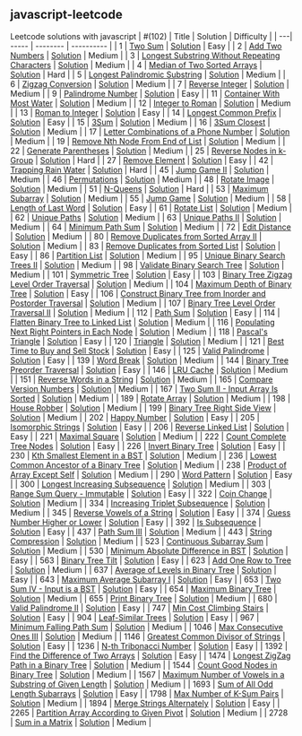 javascript-leetcode
---
Leetcode solutions with javascript
| #(102) | Title | Solution | Difficulty  |
| ---| ----- | -------- | ---------- | 
| 1 | [Two Sum](https://leetcode.com/problems/two-sum) | [Solution](/pages/solutions/two-sum.mdx) | Easy |
| 2 | [Add Two Numbers](https://leetcode.com/problems/add-two-numbers) | [Solution](/pages/solutions/add-two-numbers.mdx) | Medium |
| 3 | [Longest Substring Without Repeating Characters](https://leetcode.com/problems/longest-substring-without-repeating-characters) | [Solution](/pages/solutions/longest-substring-without-repeating-characters.mdx) | Medium |
| 4 | [Median of Two Sorted Arrays](https://leetcode.com/problems/median-of-two-sorted-arrays) | [Solution](/pages/solutions/median-of-two-sorted-arrays.mdx) | Hard |
| 5 | [Longest Palindromic Substring](https://leetcode.com/problems/longest-palindromic-substring) | [Solution](/pages/solutions/longest-palindromic-substring.mdx) | Medium |
| 6 | [Zigzag Conversion](https://leetcode.com/problems/zigzag-conversion) | [Solution](/pages/solutions/zigzag-conversion.mdx) | Medium |
| 7 | [Reverse Integer](https://leetcode.com/problems/reverse-integer) | [Solution](/pages/solutions/reverse-integer.mdx) | Medium |
| 9 | [Palindrome Number](https://leetcode.com/problems/palindrome-number) | [Solution](/pages/solutions/palindrome-number.mdx) | Easy |
| 11 | [Container With Most Water](https://leetcode.com/problems/container-with-most-water) | [Solution](/pages/solutions/container-with-most-water.mdx) | Medium |
| 12 | [Integer to Roman](https://leetcode.com/problems/integer-to-roman) | [Solution](/pages/solutions/integer-to-roman.mdx) | Medium |
| 13 | [Roman to Integer](https://leetcode.com/problems/roman-to-integer) | [Solution](/pages/solutions/roman-to-integer.mdx) | Easy |
| 14 | [Longest Common Prefix](https://leetcode.com/problems/longest-common-prefix) | [Solution](/pages/solutions/longest-common-prefix.mdx) | Easy |
| 15 | [3Sum](https://leetcode.com/problems/3sum) | [Solution](/pages/solutions/3sum.mdx) | Medium |
| 16 | [3Sum Closest](https://leetcode.com/problems/3sum-closest) | [Solution](/pages/solutions/3sum-closest.mdx) | Medium |
| 17 | [Letter Combinations of a Phone Number](https://leetcode.com/problems/letter-combinations-of-a-phone-number) | [Solution](/pages/solutions/letter-combinations-of-a-phone-number.mdx) | Medium |
| 19 | [Remove Nth Node From End of List](https://leetcode.com/problems/remove-nth-node-from-end-of-list) | [Solution](/pages/solutions/remove-nth-node-from-end-of-list.mdx) | Medium |
| 22 | [Generate Parentheses](https://leetcode.com/problems/generate-parentheses) | [Solution](/pages/solutions/generate-parentheses.mdx) | Medium |
| 25 | [Reverse Nodes in k-Group](https://leetcode.com/problems/reverse-nodes-in-k-group) | [Solution](/pages/solutions/reverse-nodes-in-k-group.mdx) | Hard |
| 27 | [Remove Element](https://leetcode.com/problems/remove-element) | [Solution](/pages/solutions/remove-element.mdx) | Easy |
| 42 | [Trapping Rain Water](https://leetcode.com/problems/trapping-rain-water) | [Solution](/pages/solutions/trapping-rain-water.mdx) | Hard |
| 45 | [Jump Game II](https://leetcode.com/problems/jump-game-ii) | [Solution](/pages/solutions/jump-game-ii.mdx) | Medium |
| 46 | [Permutations](https://leetcode.com/problems/permutations) | [Solution](/pages/solutions/permutations.mdx) | Medium |
| 48 | [Rotate Image](https://leetcode.com/problems/rotate-image) | [Solution](/pages/solutions/rotate-image.mdx) | Medium |
| 51 | [N-Queens](https://leetcode.com/problems/n-queens) | [Solution](/pages/solutions/n-queens.mdx) | Hard |
| 53 | [Maximum Subarray](https://leetcode.com/problems/maximum-subarray) | [Solution](/pages/solutions/maximum-subarray.mdx) | Medium |
| 55 | [Jump Game](https://leetcode.com/problems/jump-game) | [Solution](/pages/solutions/jump-game.mdx) | Medium |
| 58 | [Length of Last Word](https://leetcode.com/problems/length-of-last-word) | [Solution](/pages/solutions/length-of-last-word.mdx) | Easy |
| 61 | [Rotate List](https://leetcode.com/problems/rotate-list) | [Solution](/pages/solutions/rotate-list.mdx) | Medium |
| 62 | [Unique Paths](https://leetcode.com/problems/unique-paths) | [Solution](/pages/solutions/unique-paths.mdx) | Medium |
| 63 | [Unique Paths II](https://leetcode.com/problems/unique-paths-ii) | [Solution](/pages/solutions/unique-paths-ii.mdx) | Medium |
| 64 | [Minimum Path Sum](https://leetcode.com/problems/minimum-path-sum) | [Solution](/pages/solutions/minimum-path-sum.mdx) | Medium |
| 72 | [Edit Distance](https://leetcode.com/problems/edit-distance) | [Solution](/pages/solutions/edit-distance.mdx) | Medium |
| 80 | [Remove Duplicates from Sorted Array II](https://leetcode.com/problems/remove-duplicates-from-sorted-array-ii) | [Solution](/pages/solutions/remove-duplicates-from-sorted-array-ii.mdx) | Medium |
| 83 | [Remove Duplicates from Sorted List](https://leetcode.com/problems/remove-duplicates-from-sorted-list) | [Solution](/pages/solutions/remove-duplicates-from-sorted-list.mdx) | Easy |
| 86 | [Partition List](https://leetcode.com/problems/partition-list) | [Solution](/pages/solutions/partition-list.mdx) | Medium |
| 95 | [Unique Binary Search Trees II](https://leetcode.com/problems/unique-binary-search-trees-ii) | [Solution](/pages/solutions/unique-binary-search-trees-ii.mdx) | Medium |
| 98 | [Validate Binary Search Tree](https://leetcode.com/problems/validate-binary-search-tree) | [Solution](/pages/solutions/validate-binary-search-tree.mdx) | Medium |
| 101 | [Symmetric Tree](https://leetcode.com/problems/symmetric-tree) | [Solution](/pages/solutions/symmetric-tree.mdx) | Easy |
| 103 | [Binary Tree Zigzag Level Order Traversal](https://leetcode.com/problems/binary-tree-zigzag-level-order-traversal) | [Solution](/pages/solutions/binary-tree-zigzag-level-order-traversal.mdx) | Medium |
| 104 | [Maximum Depth of Binary Tree](https://leetcode.com/problems/maximum-depth-of-binary-tree) | [Solution](/pages/solutions/maximum-depth-of-binary-tree.mdx) | Easy |
| 106 | [Construct Binary Tree from Inorder and Postorder Traversal](https://leetcode.com/problems/construct-binary-tree-from-inorder-and-postorder-traversal) | [Solution](/pages/solutions/construct-binary-tree-from-inorder-and-postorder-traversal.mdx) | Medium |
| 107 | [Binary Tree Level Order Traversal II](https://leetcode.com/problems/binary-tree-level-order-traversal-ii) | [Solution](/pages/solutions/binary-tree-level-order-traversal-ii.mdx) | Medium |
| 112 | [Path Sum](https://leetcode.com/problems/path-sum) | [Solution](/pages/solutions/path-sum.mdx) | Easy |
| 114 | [Flatten Binary Tree to Linked List](https://leetcode.com/problems/flatten-binary-tree-to-linked-list) | [Solution](/pages/solutions/flatten-binary-tree-to-linked-list.mdx) | Medium |
| 116 | [Populating Next Right Pointers in Each Node](https://leetcode.com/problems/populating-next-right-pointers-in-each-node) | [Solution](/pages/solutions/populating-next-right-pointers-in-each-node.mdx) | Medium |
| 118 | [Pascal's Triangle](https://leetcode.com/problems/pascals-triangle) | [Solution](/pages/solutions/pascals-triangle.mdx) | Easy |
| 120 | [Triangle](https://leetcode.com/problems/triangle) | [Solution](/pages/solutions/triangle.mdx) | Medium |
| 121 | [Best Time to Buy and Sell Stock](https://leetcode.com/problems/best-time-to-buy-and-sell-stock) | [Solution](/pages/solutions/best-time-to-buy-and-sell-stock.mdx) | Easy |
| 125 | [Valid Palindrome](https://leetcode.com/problems/valid-palindrome) | [Solution](/pages/solutions/valid-palindrome.mdx) | Easy |
| 139 | [Word Break](https://leetcode.com/problems/word-break) | [Solution](/pages/solutions/word-break.mdx) | Medium |
| 144 | [Binary Tree Preorder Traversal](https://leetcode.com/problems/binary-tree-preorder-traversal) | [Solution](/pages/solutions/binary-tree-preorder-traversal.mdx) | Easy |
| 146 | [LRU Cache](https://leetcode.com/problems/lru-cache) | [Solution](/pages/solutions/lru-cache.mdx) | Medium |
| 151 | [Reverse Words in a String](https://leetcode.com/problems/reverse-words-in-a-string) | [Solution](/pages/solutions/reverse-words-in-a-string.mdx) | Medium |
| 165 | [Compare Version Numbers](https://leetcode.com/problems/compare-version-numbers) | [Solution](/pages/solutions/compare-version-numbers.mdx) | Medium |
| 167 | [Two Sum II - Input Array Is Sorted](https://leetcode.com/problems/two-sum-ii-input-array-is-sorted) | [Solution](/pages/solutions/two-sum-ii-input-array-is-sorted.mdx) | Medium |
| 189 | [Rotate Array](https://leetcode.com/problems/rotate-array) | [Solution](/pages/solutions/rotate-array.mdx) | Medium |
| 198 | [House Robber](https://leetcode.com/problems/house-robber) | [Solution](/pages/solutions/house-robber.mdx) | Medium |
| 199 | [Binary Tree Right Side View](https://leetcode.com/problems/binary-tree-right-side-view) | [Solution](/pages/solutions/binary-tree-right-side-view.mdx) | Medium |
| 202 | [Happy Number](https://leetcode.com/problems/happy-number) | [Solution](/pages/solutions/happy-number.mdx) | Easy |
| 205 | [Isomorphic Strings](https://leetcode.com/problems/isomorphic-strings) | [Solution](/pages/solutions/isomorphic-strings.mdx) | Easy |
| 206 | [Reverse Linked List](https://leetcode.com/problems/reverse-linked-list) | [Solution](/pages/solutions/reverse-linked-list.mdx) | Easy |
| 221 | [Maximal Square](https://leetcode.com/problems/maximal-square) | [Solution](/pages/solutions/maximal-square.mdx) | Medium |
| 222 | [Count Complete Tree Nodes](https://leetcode.com/problems/count-complete-tree-nodes) | [Solution](/pages/solutions/count-complete-tree-nodes.mdx) | Easy |
| 226 | [Invert Binary Tree](https://leetcode.com/problems/invert-binary-tree) | [Solution](/pages/solutions/invert-binary-tree.mdx) | Easy |
| 230 | [Kth Smallest Element in a BST](https://leetcode.com/problems/kth-smallest-element-in-a-bst) | [Solution](/pages/solutions/kth-smallest-element-in-a-bst.mdx) | Medium |
| 236 | [Lowest Common Ancestor of a Binary Tree](https://leetcode.com/problems/lowest-common-ancestor-of-a-binary-tree) | [Solution](/pages/solutions/lowest-common-ancestor-of-a-binary-tree.mdx) | Medium |
| 238 | [Product of Array Except Self](https://leetcode.com/problems/product-of-array-except-self) | [Solution](/pages/solutions/product-of-array-except-self.mdx) | Medium |
| 290 | [Word Pattern](https://leetcode.com/problems/word-pattern) | [Solution](/pages/solutions/word-pattern.mdx) | Easy |
| 300 | [Longest Increasing Subsequence](https://leetcode.com/problems/longest-increasing-subsequence) | [Solution](/pages/solutions/longest-increasing-subsequence.mdx) | Medium |
| 303 | [Range Sum Query - Immutable](https://leetcode.com/problems/range-sum-query-immutable) | [Solution](/pages/solutions/range-sum-query-immutable.mdx) | Easy |
| 322 | [Coin Change](https://leetcode.com/problems/coin-change) | [Solution](/pages/solutions/coin-change.mdx) | Medium |
| 334 | [Increasing Triplet Subsequence](https://leetcode.com/problems/increasing-triplet-subsequence) | [Solution](/pages/solutions/increasing-triplet-subsequence.mdx) | Medium |
| 345 | [Reverse Vowels of a String](https://leetcode.com/problems/reverse-vowels-of-a-string) | [Solution](/pages/solutions/reverse-vowels-of-a-string.mdx) | Easy |
| 374 | [Guess Number Higher or Lower](https://leetcode.com/problems/guess-number-higher-or-lower) | [Solution](/pages/solutions/guess-number-higher-or-lower.mdx) | Easy |
| 392 | [Is Subsequence](https://leetcode.com/problems/is-subsequence) | [Solution](/pages/solutions/is-subsequence.mdx) | Easy |
| 437 | [Path Sum III](https://leetcode.com/problems/path-sum-iii) | [Solution](/pages/solutions/path-sum-iii.mdx) | Medium |
| 443 | [String Compression](https://leetcode.com/problems/string-compression) | [Solution](/pages/solutions/string-compression.mdx) | Medium |
| 523 | [Continuous Subarray Sum](https://leetcode.com/problems/continuous-subarray-sum) | [Solution](/pages/solutions/continuous-subarray-sum.mdx) | Medium |
| 530 | [Minimum Absolute Difference in BST](https://leetcode.com/problems/minimum-absolute-difference-in-bst) | [Solution](/pages/solutions/minimum-absolute-difference-in-bst.mdx) | Easy |
| 563 | [Binary Tree Tilt](https://leetcode.com/problems/binary-tree-tilt) | [Solution](/pages/solutions/binary-tree-tilt.mdx) | Easy |
| 623 | [Add One Row to Tree](https://leetcode.com/problems/add-one-row-to-tree) | [Solution](/pages/solutions/add-one-row-to-tree.mdx) | Medium |
| 637 | [Average of Levels in Binary Tree](https://leetcode.com/problems/average-of-levels-in-binary-tree) | [Solution](/pages/solutions/average-of-levels-in-binary-tree.mdx) | Easy |
| 643 | [Maximum Average Subarray I](https://leetcode.com/problems/maximum-average-subarray-i) | [Solution](/pages/solutions/maximum-average-subarray-i.mdx) | Easy |
| 653 | [Two Sum IV - Input is a BST](https://leetcode.com/problems/two-sum-iv-input-is-a-bst) | [Solution](/pages/solutions/two-sum-iv-input-is-a-bst.mdx) | Easy |
| 654 | [Maximum Binary Tree](https://leetcode.com/problems/maximum-binary-tree) | [Solution](/pages/solutions/maximum-binary-tree.mdx) | Medium |
| 655 | [Print Binary Tree](https://leetcode.com/problems/print-binary-tree) | [Solution](/pages/solutions/print-binary-tree.mdx) | Medium |
| 680 | [Valid Palindrome II](https://leetcode.com/problems/valid-palindrome-ii) | [Solution](/pages/solutions/valid-palindrome-ii.mdx) | Easy |
| 747 | [Min Cost Climbing Stairs](https://leetcode.com/problems/min-cost-climbing-stairs) | [Solution](/pages/solutions/min-cost-climbing-stairs.mdx) | Easy |
| 904 | [Leaf-Similar Trees](https://leetcode.com/problems/leaf-similar-trees) | [Solution](/pages/solutions/leaf-similar-trees.mdx) | Easy |
| 967 | [Minimum Falling Path Sum](https://leetcode.com/problems/minimum-falling-path-sum) | [Solution](/pages/solutions/minimum-falling-path-sum.mdx) | Medium |
| 1046 | [Max Consecutive Ones III](https://leetcode.com/problems/max-consecutive-ones-iii) | [Solution](/pages/solutions/max-consecutive-ones-iii.mdx) | Medium |
| 1146 | [Greatest Common Divisor of Strings](https://leetcode.com/problems/greatest-common-divisor-of-strings) | [Solution](/pages/solutions/greatest-common-divisor-of-strings.mdx) | Easy |
| 1236 | [N-th Tribonacci Number](https://leetcode.com/problems/n-th-tribonacci-number) | [Solution](/pages/solutions/n-th-tribonacci-number.mdx) | Easy |
| 1392 | [Find the Difference of Two Arrays](https://leetcode.com/problems/find-the-difference-of-two-arrays) | [Solution](/pages/solutions/find-the-difference-of-two-arrays.mdx) | Easy |
| 1474 | [Longest ZigZag Path in a Binary Tree](https://leetcode.com/problems/longest-zigzag-path-in-a-binary-tree) | [Solution](/pages/solutions/longest-zigzag-path-in-a-binary-tree.mdx) | Medium |
| 1544 | [Count Good Nodes in Binary Tree](https://leetcode.com/problems/count-good-nodes-in-binary-tree) | [Solution](/pages/solutions/count-good-nodes-in-binary-tree.mdx) | Medium |
| 1567 | [Maximum Number of Vowels in a Substring of Given Length](https://leetcode.com/problems/maximum-number-of-vowels-in-a-substring-of-given-length) | [Solution](/pages/solutions/maximum-number-of-vowels-in-a-substring-of-given-length.mdx) | Medium |
| 1693 | [Sum of All Odd Length Subarrays](https://leetcode.com/problems/sum-of-all-odd-length-subarrays) | [Solution](/pages/solutions/sum-of-all-odd-length-subarrays.mdx) | Easy |
| 1798 | [Max Number of K-Sum Pairs](https://leetcode.com/problems/max-number-of-k-sum-pairs) | [Solution](/pages/solutions/max-number-of-k-sum-pairs.mdx) | Medium |
| 1894 | [Merge Strings Alternately](https://leetcode.com/problems/merge-strings-alternately) | [Solution](/pages/solutions/merge-strings-alternately.mdx) | Easy |
| 2265 | [Partition Array According to Given Pivot](https://leetcode.com/problems/partition-array-according-to-given-pivot) | [Solution](/pages/solutions/partition-array-according-to-given-pivot.mdx) | Medium |
| 2728 | [Sum in a Matrix](https://leetcode.com/problems/sum-in-a-matrix) | [Solution](/pages/solutions/sum-in-a-matrix.mdx) | Medium |
